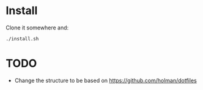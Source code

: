 # Install

Clone it somewhere and:

```bash
./install.sh
```

# TODO

* Change the structure to be based on https://github.com/holman/dotfiles
